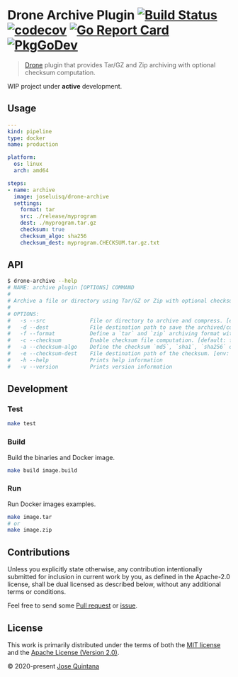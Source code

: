 # Drone Archive Plugin [![Build Status](https://travis-ci.com/joseluisq/drone-archive.svg?branch=master)](https://travis-ci.com/joseluisq/drone-archive) [![codecov](https://codecov.io/gh/joseluisq/drone-archive/branch/master/graph/badge.svg)](https://codecov.io/gh/joseluisq/drone-archive) [![Go Report Card](https://goreportcard.com/badge/github.com/joseluisq/drone-archive)](https://goreportcard.com/report/github.com/joseluisq/drone-archive) [![PkgGoDev](https://pkg.go.dev/badge/github.com/joseluisq/drone-archive)](https://pkg.go.dev/github.com/joseluisq/drone-archive)

> [Drone](https://drone.io/) plugin that provides Tar/GZ and Zip archiving with optional checksum computation.

WIP project under **active** development.

## Usage

```yml
---
kind: pipeline
type: docker
name: production

platform:
  os: linux
  arch: amd64

steps:
- name: archive
  image: joseluisq/drone-archive
  settings:
    format: tar
    src: ./release/myprogram
    dest: ./myprogram.tar.gz
    checksum: true
    checksum_algo: sha256
    checksum_dest: myprogram.CHECKSUM.tar.gz.txt
```

## API

```sh
$ drone-archive --help
# NAME: archive plugin [OPTIONS] COMMAND
#
# Archive a file or directory using Tar/GZ or Zip with optional checksum computation.
#
# OPTIONS:
#   -s --src              File or directory to archive and compress. [env: PLUGIN_SOURCE]
#   -d --dest             File destination path to save the archived/compressed file. [env: PLUGIN_DESTINATION]
#   -f --format           Define a `tar` and `zip` archiving format with compression. Tar format uses Gzip compression. [default: tar] [env: PLUGIN_FORMAT]
#   -c --checksum         Enable checksum file computation. [default: false] [env: PLUGIN_CHECKSUM]
#   -a --checksum-algo    Define the checksum `md5`, `sha1`, `sha256` or `sha512` algorithm. [default: sha256] [env: PLUGIN_CHECKSUM_ALGO]
#   -e --checksum-dest    File destination path of the checksum. [env: PLUGIN_CHECKSUM_DESTINATION]
#   -h --help             Prints help information
#   -v --version          Prints version information
```

## Development

### Test

```sh
make test
```

### Build

Build the binaries and Docker image.

```sh
make build image.build
```

### Run

Run Docker images examples.

```sh
make image.tar
# or
make image.zip
```

## Contributions

Unless you explicitly state otherwise, any contribution intentionally submitted for inclusion in current work by you, as defined in the Apache-2.0 license, shall be dual licensed as described below, without any additional terms or conditions.

Feel free to send some [Pull request](https://github.com/joseluisq/drone-archive/pulls) or [issue](https://github.com/joseluisq/drone-archive/issues).

## License

This work is primarily distributed under the terms of both the [MIT license](LICENSE-MIT) and the [Apache License (Version 2.0)](LICENSE-APACHE).

© 2020-present [Jose Quintana](https://git.io/joseluisq)
